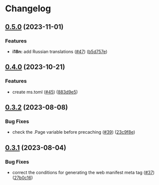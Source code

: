 # Changelog

## [0.5.0](https://github.com/hugomods/pwa/compare/v0.4.0...v0.5.0) (2023-11-01)


### Features

* **i18n:** add Russian translations ([#47](https://github.com/hugomods/pwa/issues/47)) ([b5d757e](https://github.com/hugomods/pwa/commit/b5d757eb6b6120dbacba4bef1261067434522aa7))

## [0.4.0](https://github.com/hugomods/pwa/compare/v0.3.2...v0.4.0) (2023-10-21)


### Features

* create ms.toml ([#45](https://github.com/hugomods/pwa/issues/45)) ([883d9e5](https://github.com/hugomods/pwa/commit/883d9e57c57c9f60df4221351e6ad1e2c592d6a9))

## [0.3.2](https://github.com/hugomods/pwa/compare/v0.3.1...v0.3.2) (2023-08-08)


### Bug Fixes

* check the .Page variable before precaching ([#39](https://github.com/hugomods/pwa/issues/39)) ([23c9f8e](https://github.com/hugomods/pwa/commit/23c9f8eda9464dae6d3ac6d4a041da692c8a7f42))

## [0.3.1](https://github.com/hugomods/pwa/compare/v0.3.0...v0.3.1) (2023-08-04)


### Bug Fixes

* correct the conditions for generating the web manifest meta tag ([#37](https://github.com/hugomods/pwa/issues/37)) ([27b0c16](https://github.com/hugomods/pwa/commit/27b0c160311fcbb0673d2d7c76a939d1a1dd51a9))
